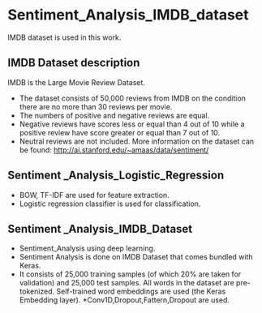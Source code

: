 # Sentiment_Analysis_IMDB_dataset

IMDB dataset is used in this work.
## IMDB Dataset description
IMDB is the Large Movie Review Dataset. 
* The dataset consists of 50,000 reviews from IMDB on the condition there are no more than 30 reviews per movie. 
* The numbers of positive and negative reviews are equal.
* Negative reviews have scores less or equal than 4 out of 10 while a positive review have score greater or equal than 7 out of 10.
* Neutral reviews are not included. 
More information on the dataset can be found: http://ai.stanford.edu/~amaas/data/sentiment/

## Sentiment _Analysis_Logistic_Regression
* BOW, TF-IDF are used for feature extraction.
* Logistic regression classifier is used for classification.


## Sentiment _Analysis_IMDB_Dataset
* Sentiment_Analysis using deep learning.
* Sentiment Analysis is done on IMDB Dataset that comes bundled with Keras. 
* It consists of 25,000 training samples (of which 20% are taken for validation) and 25,000 test samples. All words in the dataset are pre-tokenized. Self-trained word embeddings are used (the Keras Embedding layer).
*Conv1D,Dropout,Fattern,Dropout are used.
